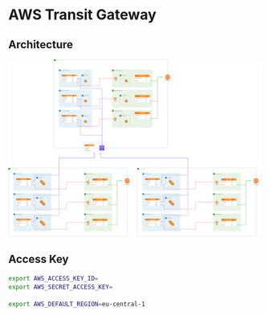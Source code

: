 # AWS Transit Gateway

## Architecture

![Architecture](docs/architecture.png)

## Access Key

```bash
export AWS_ACCESS_KEY_ID=
export AWS_SECRET_ACCESS_KEY=

export AWS_DEFAULT_REGION=eu-central-1
```

